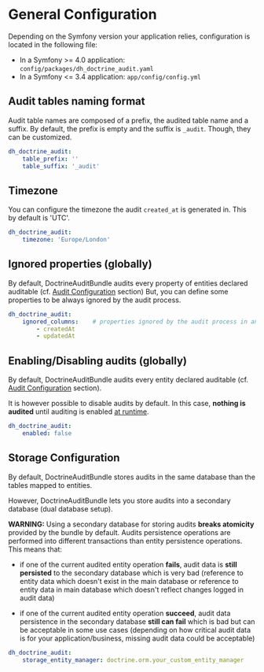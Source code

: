 # General Configuration

Depending on the Symfony version your application relies, configuration is located in the following file:
- In a Symfony >= 4.0 application: `config/packages/dh_doctrine_audit.yaml`
- In a Symfony <= 3.4 application: `app/config/config.yml`


## Audit tables naming format
Audit table names are composed of a prefix, the audited table name and a suffix. 
By default, the prefix is empty and the suffix is `_audit`. Though, they can be customized.

```yaml
dh_doctrine_audit:
    table_prefix: ''
    table_suffix: '_audit'
```


## Timezone
You can configure the timezone the audit `created_at` is generated in. This by default is 'UTC'.

```yaml
dh_doctrine_audit:
    timezone: 'Europe/London'
```


## Ignored properties (globally)
By default, DoctrineAuditBundle audits every property of entities declared auditable (cf. [Audit Configuration](21-audit-configuration.md#ignore) section)
But, you can define some properties to be always ignored by the audit process.

```yaml
dh_doctrine_audit:
    ignored_columns:    # properties ignored by the audit process in any audited entity
        - createdAt
        - updatedAt
```


## Enabling/Disabling audits (globally)
By default, DoctrineAuditBundle audits every entity declared auditable (cf. [Audit Configuration](21-audit-configuration.md#auditable) section).

It is however possible to disable audits by default. In this case, **nothing is audited** 
until auditing is enabled [at runtime](24-enabling-disabling-audits.md#at-runtime-enabledisable).

```yaml
dh_doctrine_audit:
    enabled: false
```


## Storage Configuration
By default, DoctrineAuditBundle stores audits in the same database than the tables mapped to entities.

However, DoctrineAuditBundle lets you store audits into a secondary database (dual database setup).

**WARNING:** Using a secondary database for storing audits **breaks atomicity** provided by the bundle by default. 
Audits persistence operations are performed into different transactions than entity persistence operations.
This means that:
- if one of the current audited entity operation **fails**, audit data is **still persisted** 
to the secondary database which is very bad (reference to entity data which doesn't exist 
in the main database or reference to entity data in main database which doesn't reflect changes 
logged in audit data)

- if one of the current audited entity operation **succeed**, audit data persistence in the 
secondary database **still can fail** which is bad but can be acceptable in some use cases 
(depending on how critical audit data is for your application/business, missing audit data 
could be acceptable)

```yaml
dh_doctrine_audit:
    storage_entity_manager: doctrine.orm.your_custom_entity_manager
 ```



